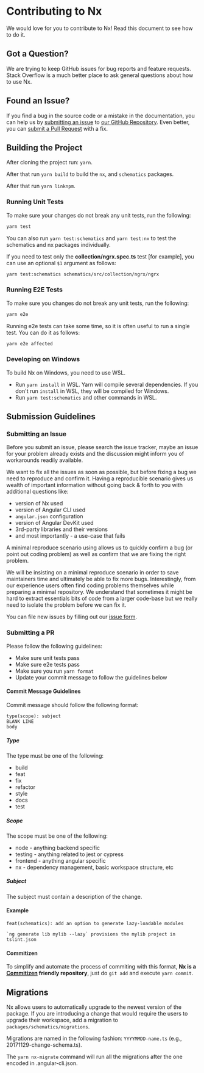 # Contributing to Nx

We would love for you to contribute to Nx! Read this document to see how to do it.

## Got a Question?

We are trying to keep GitHub issues for bug reports and feature requests. Stack Overflow is a much better place to ask general questions about how to use Nx.

## Found an Issue?

If you find a bug in the source code or a mistake in the documentation, you can help us by [submitting an issue](https://github.com/nrwl/nx/blob/master/CONTRIBUTING.md#submit-issue) to [our GitHub Repository](https://github.com/nrwl/nx). Even better, you can [submit a Pull Request](https://github.com/nrwl/nx/blob/master/CONTRIBUTING.md#submit-pr) with a fix.

## Building the Project

After cloning the project run: `yarn`.

After that run `yarn build` to build the `nx`, and `schematics` packages.

After that run `yarn linknpm`.

### Running Unit Tests

To make sure your changes do not break any unit tests, run the following:

```bash
yarn test
```

You can also run `yarn test:schematics` and `yarn test:nx` to test the schematics and nx packages individually.

If you need to test only the **collection/ngrx.spec.ts** test [for example], you can use an optional `$1` argument as follows:

```bash
yarn test:schematics schematics/src/collection/ngrx/ngrx
```

### Running E2E Tests

To make sure you changes do not break any unit tests, run the following:

```bash
yarn e2e
```

Running e2e tests can take some time, so it is often useful to run a single test. You can do it as follows:

```bash
yarn e2e affected
```

### Developing on Windows

To build Nx on Windows, you need to use WSL.

- Run `yarn install` in WSL. Yarn will compile several dependencies. If you don't run `install` in WSL, they will be compiled for Windows.
- Run `yarn test:schematics` and other commands in WSL.

## Submission Guidelines

### <a name="submit-issue"></a> Submitting an Issue

Before you submit an issue, please search the issue tracker, maybe an issue for your problem already exists and the discussion might inform you of workarounds readily available.

We want to fix all the issues as soon as possible, but before fixing a bug we need to reproduce and confirm it. Having a reproducible scenario gives us wealth of important information without going back & forth to you with additional questions like:

- version of Nx used
- version of Angular CLI used
- `angular.json` configuration
- version of Angular DevKit used
- 3rd-party libraries and their versions
- and most importantly - a use-case that fails

A minimal reproduce scenario using allows us to quickly confirm a bug (or point out coding problem) as well as confirm that we are fixing the right problem.

We will be insisting on a minimal reproduce scenario in order to save maintainers time and ultimately be able to fix more bugs. Interestingly, from our experience users often find coding problems themselves while preparing a minimal repository. We understand that sometimes it might be hard to extract essentials bits of code from a larger code-base but we really need to isolate the problem before we can fix it.

You can file new issues by filling out our [issue form](https://github.com/nrwl/nx/issues/new).

### <a name="submit-pr"></a> Submitting a PR

Please follow the following guidelines:

- Make sure unit tests pass
- Make sure e2e tests pass
- Make sure you run `yarn format`
- Update your commit message to follow the guidelines below

#### Commit Message Guidelines

Commit message should follow the following format:

```
type(scope): subject
BLANK LINE
body
```

##### Type

The type must be one of the following:

- build
- feat
- fix
- refactor
- style
- docs
- test

##### Scope

The scope must be one of the following:

- node - anything backend specific
- testing - anything related to jest or cypress
- frontend - anything angular specific
- nx - dependency management, basic workspace structure, etc

##### Subject

The subject must contain a description of the change.

#### Example

```
feat(schematics): add an option to generate lazy-loadable modules

`ng generate lib mylib --lazy` provisions the mylib project in tslint.json
```

#### Commitizen

To simplify and automate the process of commiting with this format,
**Nx is a [Commitizen](https://github.com/commitizen/cz-cli) friendly repository**, just do `git add` and execute `yarn commit`.

## Migrations

Nx allows users to automatically upgrade to the newest version of the package. If you are introducing a change that would require the users to upgrade their workspace, add a migration to `packages/schematics/migrations`.

Migrations are named in the following fashion: `YYYYMMDD-name.ts` (e.g., 20171129-change-schema.ts).

The `yarn nx-migrate` command will run all the migrations after the one encoded in .angular-cli.json.
